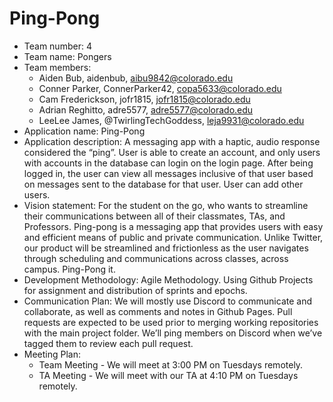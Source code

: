 # Ping-Pong
- Team number: 4
- Team name: Pongers
- Team members:
  - Aiden Bub, aidenbub, aibu9842@colorado.edu
  - Conner Parker, ConnerParker42, copa5633@colorado.edu
  - Cam Frederickson, jofr1815, jofr1815@colorado.edu
  - Adrian Reghitto, adre5577, adre5577@colorado.edu
  - LeeLee James, @TwirlingTechGoddess, leja9931@colorado.edu
 - Application name: Ping-Pong
 - Application description:  A messaging app with a haptic, audio response considered the “ping”.  User is able to create an account, and only users with accounts in the database can login on the login page.  After being logged in, the user can view all messages inclusive of that user based on messages sent to the database for that user.  User can add other users.
 - Vision statement: For the student on the go, who wants to streamline their communications between all of their classmates, TAs, and Professors.  Ping-pong is a messaging app that provides users with easy and efficient means of public and private communication. Unlike Twitter, our product will be streamlined and frictionless as the user navigates through scheduling and communications across classes, across campus. Ping-Pong it.
 - Development Methodology: Agile Methodology. Using Github Projects for assignment and distribution of sprints and epochs.
 - Communication Plan: We will mostly use Discord to communicate and collaborate, as well as comments and notes in Github Pages.  Pull requests are expected to be used prior to merging working repositories with the main project folder.  We’ll ping members on Discord when we’ve tagged them to review each pull request.
- Meeting Plan:
    - Team Meeting - We will meet at 3:00 PM on Tuesdays remotely.
    - TA Meeting - We will meet with our TA at 4:10 PM on Tuesdays remotely.
